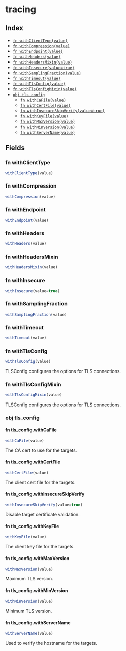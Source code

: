 # tracing



## Index

* [`fn withClientType(value)`](#fn-withclienttype)
* [`fn withCompression(value)`](#fn-withcompression)
* [`fn withEndpoint(value)`](#fn-withendpoint)
* [`fn withHeaders(value)`](#fn-withheaders)
* [`fn withHeadersMixin(value)`](#fn-withheadersmixin)
* [`fn withInsecure(value=true)`](#fn-withinsecure)
* [`fn withSamplingFraction(value)`](#fn-withsamplingfraction)
* [`fn withTimeout(value)`](#fn-withtimeout)
* [`fn withTlsConfig(value)`](#fn-withtlsconfig)
* [`fn withTlsConfigMixin(value)`](#fn-withtlsconfigmixin)
* [`obj tls_config`](#obj-tls_config)
  * [`fn withCaFile(value)`](#fn-tls_configwithcafile)
  * [`fn withCertFile(value)`](#fn-tls_configwithcertfile)
  * [`fn withInsecureSkipVerify(value=true)`](#fn-tls_configwithinsecureskipverify)
  * [`fn withKeyFile(value)`](#fn-tls_configwithkeyfile)
  * [`fn withMaxVersion(value)`](#fn-tls_configwithmaxversion)
  * [`fn withMinVersion(value)`](#fn-tls_configwithminversion)
  * [`fn withServerName(value)`](#fn-tls_configwithservername)

## Fields

### fn withClientType

```ts
withClientType(value)
```



### fn withCompression

```ts
withCompression(value)
```



### fn withEndpoint

```ts
withEndpoint(value)
```



### fn withHeaders

```ts
withHeaders(value)
```



### fn withHeadersMixin

```ts
withHeadersMixin(value)
```



### fn withInsecure

```ts
withInsecure(value=true)
```



### fn withSamplingFraction

```ts
withSamplingFraction(value)
```



### fn withTimeout

```ts
withTimeout(value)
```



### fn withTlsConfig

```ts
withTlsConfig(value)
```

TLSConfig configures the options for TLS connections.

### fn withTlsConfigMixin

```ts
withTlsConfigMixin(value)
```

TLSConfig configures the options for TLS connections.

### obj tls_config


#### fn tls_config.withCaFile

```ts
withCaFile(value)
```

The CA cert to use for the targets.

#### fn tls_config.withCertFile

```ts
withCertFile(value)
```

The client cert file for the targets.

#### fn tls_config.withInsecureSkipVerify

```ts
withInsecureSkipVerify(value=true)
```

Disable target certificate validation.

#### fn tls_config.withKeyFile

```ts
withKeyFile(value)
```

The client key file for the targets.

#### fn tls_config.withMaxVersion

```ts
withMaxVersion(value)
```

Maximum TLS version.

#### fn tls_config.withMinVersion

```ts
withMinVersion(value)
```

Minimum TLS version.

#### fn tls_config.withServerName

```ts
withServerName(value)
```

Used to verify the hostname for the targets.
